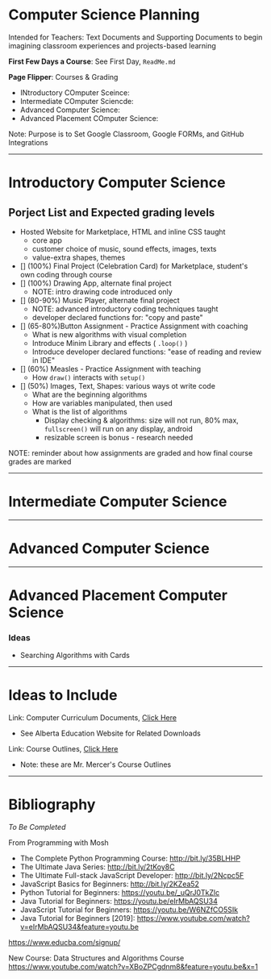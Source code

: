 # Computer Science Planning
Intended for Teachers: Text Documents and Supporting Documents to begin imagining classroom experiences and projects-based learning

**First Few Days a Course**: See First Day, `ReadMe.md`

**Page Flipper**: Courses & Grading 
- INtroductory COmputer Sceince: 
- Intermediate COmputer Sciencde: 
- Advanced Computer Science: 
- Advanced Placement COmputer Science: 

Note: Purpose is to Set Google Classroom, Google FORMs, and GitHub Integrations

---

# Introductory Computer Science

## Porject List and Expected grading levels
- Hosted Website for Marketplace, HTML and inline CSS taught
  - core app
  - customer choice of  music, sound effects, images, texts
  - value-extra shapes, themes
- [] (100%) Final Project (Celebration Card) for Marketplace, student's own coding through course
- [] (100%) Drawing App, alternate final project
  - NOTE: intro drawing code introduced only
- [] (80-90%) Music Player, alternate final project
  - NOTE: advanced introductory coding techniques taught
  - developer declared functions for: "copy and paste"
- [] (65-80%)Button Assignment - Practice Assignment with coaching
  - What is new algorithms with visual completion
  - Introduce Minim Library and effects ( ```.loop()``` )
  - Introduce developer declared functions: "ease of reading and review in IDE"
- [] (60%) Measles - Practice Assignment with teaching
  - How ```draw()``` interacts with ```setup()```
- [] (50%) Images, Text, Shapes: various ways ot write code
  - What are the beginning algorithms
  - How are variables manipulated, then used
  - What is the list of algorithms
    - Display checking & algorithms: size will not run, 80% max, ```fullscreen()``` will run on any display, android
    - resizable screen is bonus - research needed

NOTE: reminder about how assignments are graded and how final course grades are marked

---

# Intermediate Computer Science


---

# Advanced Computer Science


---

# Advanced Placement Computer Science



### Ideas
- Searching Algorithms with Cards


---

# Ideas to Include

Link: Computer Curriculum Documents, <a href="https://drive.google.com/drive/folders/117id1RIavhyMzYVW7_HPSVZg1DrGxqRa">Click Here</a>
- See Alberta Education Website for Related Downloads

Link: Course Outlines, <a href="https://drive.google.com/drive/folders/1pEr3PWr12lc5OEj-lAOXBSp5x6kT2ELK">Click Here</a>
- Note: these are Mr. Mercer's Course Outlines

---

# Bibliography

*To Be Completed*

From Programming with Mosh
- The Complete Python Programming Course: http://bit.ly/35BLHHP
- The Ultimate Java Series: http://bit.ly/2tKoy8C
- The Ultimate Full-stack JavaScript Developer: http://bit.ly/2Ncpc5F
- JavaScript Basics for Beginners: http://bit.ly/2KZea52
- Python Tutorial for Beginners: https://youtu.be/_uQrJ0TkZlc
- Java Tutorial for Beginners: https://youtu.be/eIrMbAQSU34
- JavaScript Tutorial for Beginners: https://youtu.be/W6NZfCO5SIk
- Java Tutorial for Beginners [2019]: https://www.youtube.com/watch?v=eIrMbAQSU34&feature=youtu.be

https://www.educba.com/signup/

New Course: Data Structures and Algorithms Course
https://www.youtube.com/watch?v=XBoZPCgdnm8&feature=youtu.be&x=1
